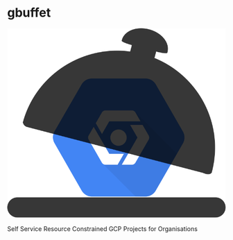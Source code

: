 # gbuffet

![GBuffet](/gbuffet.svg)

Self Service Resource Constrained GCP Projects for Organisations

